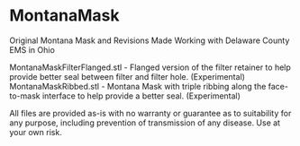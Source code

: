 # MontanaMask
Original Montana Mask and Revisions Made Working with Delaware County EMS in Ohio

MontanaMaskFilterFlanged.stl - Flanged version of the filter retainer to help provide better seal between filter and filter hole. (Experimental)
MontanaMaskRibbed.stl - Montana Mask with triple ribbing along the face-to-mask interface to help provide a better seal. (Experimental)

All files are provided as-is with no warranty or guarantee as to suitability for any purpose, including prevention of transmission of any disease. Use at your own risk.